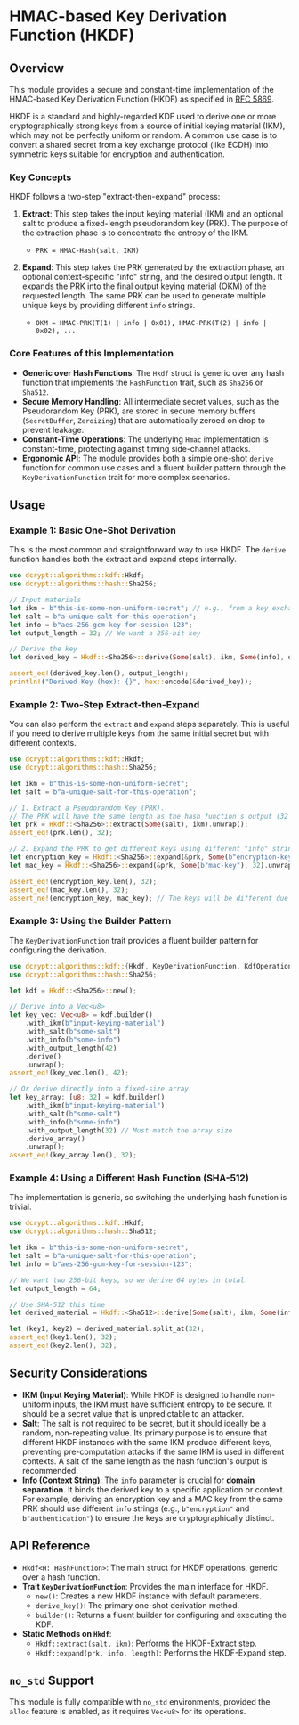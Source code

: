# HMAC-based Key Derivation Function (HKDF)

## Overview

This module provides a secure and constant-time implementation of the HMAC-based Key Derivation Function (HKDF) as specified in [RFC 5869](https://tools.ietf.org/html/rfc5869).

HKDF is a standard and highly-regarded KDF used to derive one or more cryptographically strong keys from a source of initial keying material (IKM), which may not be perfectly uniform or random. A common use case is to convert a shared secret from a key exchange protocol (like ECDH) into symmetric keys suitable for encryption and authentication.

### Key Concepts

HKDF follows a two-step "extract-then-expand" process:

1.  **Extract**: This step takes the input keying material (IKM) and an optional salt to produce a fixed-length pseudorandom key (PRK). The purpose of the extraction phase is to concentrate the entropy of the IKM.
    -   `PRK = HMAC-Hash(salt, IKM)`

2.  **Expand**: This step takes the PRK generated by the extraction phase, an optional context-specific "info" string, and the desired output length. It expands the PRK into the final output keying material (OKM) of the requested length. The same PRK can be used to generate multiple unique keys by providing different `info` strings.
    -   `OKM = HMAC-PRK(T(1) | info | 0x01), HMAC-PRK(T(2) | info | 0x02), ...`

### Core Features of this Implementation

*   **Generic over Hash Functions**: The `Hkdf` struct is generic over any hash function that implements the `HashFunction` trait, such as `Sha256` or `Sha512`.
*   **Secure Memory Handling**: All intermediate secret values, such as the Pseudorandom Key (PRK), are stored in secure memory buffers (`SecretBuffer`, `Zeroizing`) that are automatically zeroed on drop to prevent leakage.
*   **Constant-Time Operations**: The underlying `Hmac` implementation is constant-time, protecting against timing side-channel attacks.
*   **Ergonomic API**: The module provides both a simple one-shot `derive` function for common use cases and a fluent builder pattern through the `KeyDerivationFunction` trait for more complex scenarios.

## Usage

### Example 1: Basic One-Shot Derivation

This is the most common and straightforward way to use HKDF. The `derive` function handles both the extract and expand steps internally.

```rust
use dcrypt::algorithms::kdf::Hkdf;
use dcrypt::algorithms::hash::Sha256;

// Input materials
let ikm = b"this-is-some-non-uniform-secret"; // e.g., from a key exchange
let salt = b"a-unique-salt-for-this-operation";
let info = b"aes-256-gcm-key-for-session-123";
let output_length = 32; // We want a 256-bit key

// Derive the key
let derived_key = Hkdf::<Sha256>::derive(Some(salt), ikm, Some(info), output_length).unwrap();

assert_eq!(derived_key.len(), output_length);
println!("Derived Key (hex): {}", hex::encode(&derived_key));
```

### Example 2: Two-Step Extract-then-Expand

You can also perform the `extract` and `expand` steps separately. This is useful if you need to derive multiple keys from the same initial secret but with different contexts.

```rust
use dcrypt::algorithms::kdf::Hkdf;
use dcrypt::algorithms::hash::Sha256;

let ikm = b"this-is-some-non-uniform-secret";
let salt = b"a-unique-salt-for-this-operation";

// 1. Extract a Pseudorandom Key (PRK).
// The PRK will have the same length as the hash function's output (32 bytes for SHA-256).
let prk = Hkdf::<Sha256>::extract(Some(salt), ikm).unwrap();
assert_eq!(prk.len(), 32);

// 2. Expand the PRK to get different keys using different "info" strings.
let encryption_key = Hkdf::<Sha256>::expand(&prk, Some(b"encryption-key"), 32).unwrap();
let mac_key = Hkdf::<Sha256>::expand(&prk, Some(b"mac-key"), 32).unwrap();

assert_eq!(encryption_key.len(), 32);
assert_eq!(mac_key.len(), 32);
assert_ne!(encryption_key, mac_key); // The keys will be different due to the different info.
```

### Example 3: Using the Builder Pattern

The `KeyDerivationFunction` trait provides a fluent builder pattern for configuring the derivation.

```rust
use dcrypt::algorithms::kdf::{Hkdf, KeyDerivationFunction, KdfOperation};
use dcrypt::algorithms::hash::Sha256;

let kdf = Hkdf::<Sha256>::new();

// Derive into a Vec<u8>
let key_vec: Vec<u8> = kdf.builder()
    .with_ikm(b"input-keying-material")
    .with_salt(b"some-salt")
    .with_info(b"some-info")
    .with_output_length(42)
    .derive()
    .unwrap();
assert_eq!(key_vec.len(), 42);

// Or derive directly into a fixed-size array
let key_array: [u8; 32] = kdf.builder()
    .with_ikm(b"input-keying-material")
    .with_salt(b"some-salt")
    .with_info(b"some-info")
    .with_output_length(32) // Must match the array size
    .derive_array()
    .unwrap();
assert_eq!(key_array.len(), 32);
```

### Example 4: Using a Different Hash Function (SHA-512)

The implementation is generic, so switching the underlying hash function is trivial.

```rust
use dcrypt::algorithms::kdf::Hkdf;
use dcrypt::algorithms::hash::Sha512;

let ikm = b"this-is-some-non-uniform-secret";
let salt = b"a-unique-salt-for-this-operation";
let info = b"aes-256-gcm-key-for-session-123";

// We want two 256-bit keys, so we derive 64 bytes in total.
let output_length = 64;

// Use SHA-512 this time
let derived_material = Hkdf::<Sha512>::derive(Some(salt), ikm, Some(info), output_length).unwrap();

let (key1, key2) = derived_material.split_at(32);
assert_eq!(key1.len(), 32);
assert_eq!(key2.len(), 32);
```

## Security Considerations

*   **IKM (Input Keying Material)**: While HKDF is designed to handle non-uniform inputs, the IKM must have sufficient entropy to be secure. It should be a secret value that is unpredictable to an attacker.
*   **Salt**: The salt is not required to be secret, but it should ideally be a random, non-repeating value. Its primary purpose is to ensure that different HKDF instances with the same IKM produce different keys, preventing pre-computation attacks if the same IKM is used in different contexts. A salt of the same length as the hash function's output is recommended.
*   **Info (Context String)**: The `info` parameter is crucial for **domain separation**. It binds the derived key to a specific application or context. For example, deriving an encryption key and a MAC key from the same PRK should use different `info` strings (e.g., `b"encryption"` and `b"authentication"`) to ensure the keys are cryptographically distinct.

## API Reference

*   `Hkdf<H: HashFunction>`: The main struct for HKDF operations, generic over a hash function.
*   **Trait `KeyDerivationFunction`**: Provides the main interface for HKDF.
    *   `new()`: Creates a new HKDF instance with default parameters.
    *   `derive_key()`: The primary one-shot derivation method.
    *   `builder()`: Returns a fluent builder for configuring and executing the KDF.
*   **Static Methods on `Hkdf`**:
    *   `Hkdf::extract(salt, ikm)`: Performs the HKDF-Extract step.
    *   `Hkdf::expand(prk, info, length)`: Performs the HKDF-Expand step.

## `no_std` Support

This module is fully compatible with `no_std` environments, provided the `alloc` feature is enabled, as it requires `Vec<u8>` for its operations.
